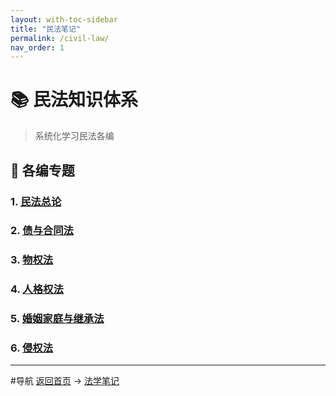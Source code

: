 ```yaml
---
layout: with-toc-sidebar
title: "民法笔记"
permalink: /civil-law/
nav_order: 1
---
```


# 📚 民法知识体系

> 系统化学习民法各编

## 🎯 各编专题

### 1. [民法总论](/civil-law-general-theory/)

### 2. [债与合同法](/civil-law-obligation-contract/)

### 3. [物权法](/civil-law-property-law/)

### 4. [人格权法](/civil-law-personality-rights/)

### 5. [婚姻家庭与继承法](/civil-law-family-inheritance/)

### 6. [侵权法](/civil-law-tort-law/)

---

#导航
[返回首页](/) → [法学笔记](/legal-notes/) 
